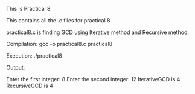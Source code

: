 This is Practical 8


This contains all the .c files for practical 8


practical8.c is finding GCD using Iterative method and Recursive method.

Compilation:
gcc -o practical8.c practical8

Execution:
./practical8

Output:

Enter the first integer: 8
Enter the second integer: 12
IterativeGCD is 4
RecursiveGCD is 4
